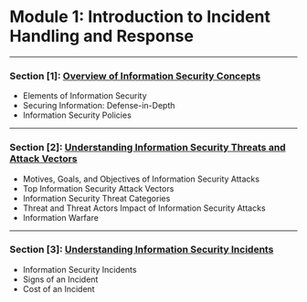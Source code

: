 # Module 1: Introduction to Incident Handling and Response

***
### Section [1]: [Overview of Information Security Concepts]()
- Elements of Information Security
- Securing Information: Defense-in-Depth 
- Information Security Policies

***
### Section [2]: [Understanding Information Security Threats and Attack Vectors]()
- Motives, Goals, and Objectives of Information Security Attacks 
- Top Information Security Attack Vectors 
- Information Security Threat Categories 
- Threat and Threat Actors Impact of Information Security Attacks 
- Information Warfare

***
### Section [3]: [Understanding Information Security Incidents]()
- Information Security Incidents
- Signs of an Incident
- Cost of an Incident